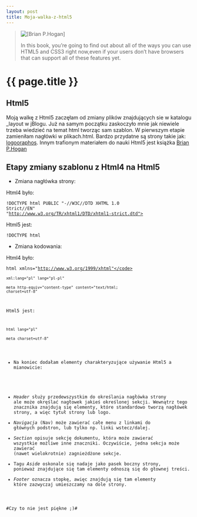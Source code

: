 ```yaml
---
layout: post
title: Moja-walka-z-html5
---
```


<blockquote>
<img src="../../../../images/bhh5_xlargecover.jpg" alt="[Brian P.Hogan]" />
<p>
 In this book, you’re going to find out about all of the ways you can use
 HTML5 and CSS3 right now,even if your users don’t have browsers
that can support all of these features yet.
</p>
</blockquote>

# {{ page.title }}


## Html5

Moją walkę z Html5 zaczęłam od zmiany plików znajdujących sie w katalogu _layout w jBlogu.
Już na samym początku zaskoczyło mnie jak niewiele trzeba wiedzieć na temat html tworząc sam szablon.
W pierwszym etapie zamieniłam nagłówki w plikach.html. Bardzo przydatne są strony takie jak: [logooraphos](http://log.logographos.com/pl/design/html5/minikurs-htm5/new-tags-html/). Innym trafionym materiałem do nauki Html5 jest książka [Brian P.Hogan](http://pragprog.com/titles/bhh5/html5-and-css3)


## Etapy zmiany szablonu z Html4 na Html5
 
* Zmiana nagłówka strony:  

Html4 było: 
   
<code>!DOCTYPE html PUBLIC "-//W3C//DTD XHTML 1.0 Strict//EN"</code>    
<code>"http://www.w3.org/TR/xhtml1/DTD/xhtml1-strict.dtd"></code>  

 Html5 jest:    

<code>!DOCTYPE html</code>

* Zmiana kodowania:    

Html4 było:    

<code>html xmlns="http://www.w3.org/1999/xhtml"</code>    
<code>xml:lang="pl" lang="pl-pl"</code>    
<code>meta http-equiv="content-type" content="text/html; charset=utf-8"</code>    

Html5 jest:    

<code>html lang="pl"</code>    
<code>meta charset=utf-8"</code>

* Na koniec dodałam elementy charakteryzujące używanie Html5 a mianowicie:  

+ *Header* służy przedewszystkim do określania nagłówka strony ale może okręślać nagłowek jakieś określonej sekcji. Wewnątrz tego znacznika znajdują się elementy, które standardowo tworzą nagłówek strony, a więc tytuł strony lub logo.
+ *Navigacja* (Nav) może zawierać całe menu z linkami do głównych podstron, lub tylko np. linki wstecz/dalej.  
+ *Section* opisuje sekcję dokumentu, która może zawierać wszystkie możliwe inne znaczniki. Oczywiście, jedna sekcja może zawierać (nawet wielokrotnie) zagnieżdżone sekcje.  
+ Tagu *Aside* oskonale się nadaje jako pasek boczny strony, ponieważ znajdujące się tam elementy odnoszą się do głownej treści.  
+ *Footer* oznacza stopkę, awięc znajdują się tam elementy które zazwyczaj umieszczamy na dole strony.

#Czy to nie jest piękne ;)#
